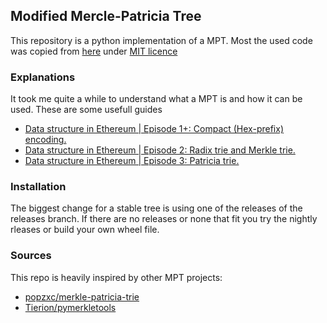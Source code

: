 ## Modified Mercle-Patricia Tree
This repository is a python implementation of a MPT. Most the used code was copied from [here](https://github.com/popzxc/merkle-patricia-trie/blob/master/LICENSE) under [MIT licence]('\\docs')

### Explanations
It took me quite a while to understand what a MPT is and how it can be used.
These are some usefull guides
- [Data structure in Ethereum | Episode 1+: Compact (Hex-prefix) encoding.](https://medium.com/coinmonks/data-structure-in-ethereum-episode-1-compact-hex-prefix-encoding-12558ae02791)
- [Data structure in Ethereum | Episode 2: Radix trie and Merkle trie.](https://medium.com/coinmonks/data-structure-in-ethereum-episode-2-radix-trie-and-merkle-trie-d941d0bfd69a)
- [Data structure in Ethereum | Episode 3: Patricia trie.](https://medium.com/coinmonks/data-structure-in-ethereum-episode-3-patricia-trie-b7b0ccddd32f)

### Installation
The biggest change for a stable tree is using one of the releases of the releases branch. If there are no releases or none that fit you try the nightly rleases or build your own wheel file.

### Sources
This repo is heavily inspired by other MPT projects:
- [popzxc/merkle-patricia-trie](https://github.com/popzxc/merkle-patricia-trie)
- [Tierion/pymerkletools](https://github.com/Tierion/pymerkletools)